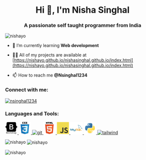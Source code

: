 <h1 align="center">Hi 👋, I'm Nisha Singhal</h1>
<h3 align="center">A passionate self taught programmer from India</h3>

<p align="left"> <img src="https://komarev.com/ghpvc/?username=nishayo&label=Profile%20views&color=0e75b6&style=flat" alt="nishayo" /> </p>

- 🌱 I’m currently learning **Web development**

- 👨‍💻 All of my projects are available at [https://nishayo.github.io/nishasinghal.github.io/index.html](https://nishayo.github.io/nishasinghal.github.io/index.html)

- 📫 How to reach me **@Nsinghal1234**

<h3 align="left">Connect with me:</h3>
<p align="left">
<a href="https://twitter.com/nsinghal1234" target="blank"><img align="center" src="https://raw.githubusercontent.com/rahuldkjain/github-profile-readme-generator/master/src/images/icons/Social/twitter.svg" alt="nsinghal1234" height="30" width="40" /></a>
</p>

<h3 align="left">Languages and Tools:</h3>
<p align="left"> <a href="https://getbootstrap.com" target="_blank" rel="noreferrer"> <img src="https://raw.githubusercontent.com/devicons/devicon/master/icons/bootstrap/bootstrap-plain-wordmark.svg" alt="bootstrap" width="40" height="40"/> </a> <a href="https://www.w3schools.com/css/" target="_blank" rel="noreferrer"> <img src="https://raw.githubusercontent.com/devicons/devicon/master/icons/css3/css3-original-wordmark.svg" alt="css3" width="40" height="40"/> </a> <a href="https://git-scm.com/" target="_blank" rel="noreferrer"> <img src="https://www.vectorlogo.zone/logos/git-scm/git-scm-icon.svg" alt="git" width="40" height="40"/> </a> <a href="https://www.w3.org/html/" target="_blank" rel="noreferrer"> <img src="https://raw.githubusercontent.com/devicons/devicon/master/icons/html5/html5-original-wordmark.svg" alt="html5" width="40" height="40"/> </a> <a href="https://developer.mozilla.org/en-US/docs/Web/JavaScript" target="_blank" rel="noreferrer"> <img src="https://raw.githubusercontent.com/devicons/devicon/master/icons/javascript/javascript-original.svg" alt="javascript" width="40" height="40"/> </a> <a href="https://www.mysql.com/" target="_blank" rel="noreferrer"> <img src="https://raw.githubusercontent.com/devicons/devicon/master/icons/mysql/mysql-original-wordmark.svg" alt="mysql" width="40" height="40"/> </a> <a href="https://www.python.org" target="_blank" rel="noreferrer"> <img src="https://raw.githubusercontent.com/devicons/devicon/master/icons/python/python-original.svg" alt="python" width="40" height="40"/> </a> <a href="https://tailwindcss.com/" target="_blank" rel="noreferrer"> <img src="https://www.vectorlogo.zone/logos/tailwindcss/tailwindcss-icon.svg" alt="tailwind" width="40" height="40"/> </a> </p>

<p><img align="left" src="https://github-readme-stats.vercel.app/api/top-langs?username=nishayo&show_icons=true&locale=en&layout=compact" alt="nishayo" /></p>

<p>&nbsp;<img align="center" src="https://github-readme-stats.vercel.app/api?username=nishayo&show_icons=true&locale=en" alt="nishayo" /></p>

<p><img align="center" src="https://github-readme-streak-stats.herokuapp.com/?user=nishayo&" alt="nishayo" /></p>
